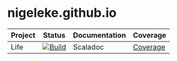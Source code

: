 # nigeleke.github.io

| Project | Status | Documentation | Coverage |
|-----|-----|-----|-----|
| Life | [![Build](https://github.com/nigeleke/life/actions/workflows/scala.yml/badge.svg)](https://github.com/nigeleke/life/actions/workflows/scala.yml) | Scaladoc | [Coverage](life) |
